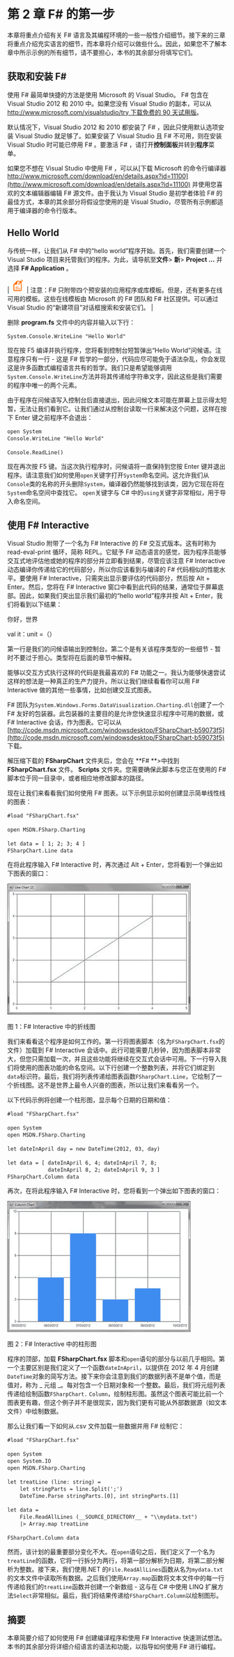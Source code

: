 # 第 2 章 F# 的第一步

本章将重点介绍有关 F# 语言及其编程环境的一些一般性介绍细节。接下来的三章将重点介绍充实语言的细节，而本章将介绍可以做些什么。因此，如果您不了解本章中所示示例的所有细节，请不要担心，本书的其余部分将填写它们。

## 获取和安装 F# 

使用 F# 最简单快捷的方法是使用 Microsoft 的 Visual Studio。 F# 包含在 Visual Studio 2012 和 2010 中。如果您没有 Visual Studio 的副本，可以从 [http://www.microsoft.com/visualstudio/try 下载免费的 90 天试用版](http://www.microsoft.com/visualstudio/try)。

默认情况下，Visual Studio 2012 和 2010 都安装了 F# ，因此只使用默认选项安装 Visual Studio 就足够了。如果安装了 Visual Studio 且 F# 不可用，则在安装 Visual Studio 时可能已停用 F# 。要激活 F# ，请打开**控制面板**并转到**程序**菜单。

如果您不想在 Visual Studio 中使用 F# ，可以从[下载 Microsoft 的命令行编译器 http://www.microsoft.com/download/en/details.aspx?id=11100](http://www.microsoft.com/download/en/details.aspx?id=11100) 并使用您喜欢的文本编辑器编辑 F# 源文件。由于我认为 Visual Studio 是初学者体验 F# 的最佳方式，本章的其余部分将假设您使用的是 Visual Studio，尽管所有示例都适用于编译器的命令行版本。

## Hello World

与传统一样，让我们​​从 F# 中的“hello world”程序开始。首先，我们需要创建一个 Visual Studio 项目来托管我们的程序。为此，请导航至**文件**&gt; **新**&gt; **Project ...** 并选择 **F# Application** 。

| ![](img/note.png) | 注意：F# 只附带四个预安装的应用程序或库模板。但是，还有更多在线可用的模板。这些在线模板由 Microsoft 的 F# 团队和 F# 社区提供。可以通过 Visual Studio 的“新建项目”对话框搜索和安装它们。 |

删除 **program.fs** 文件中的内容并输入以下行：

```
System.Console.WriteLine "Hello World"

```

现在按 F5 编译并执行程序，您将看到控制台短暂弹出“Hello World”问候语。注意程序只有一行 - 这是 F# 哲学的一部分，代码应尽可能免于语法杂乱，你会发现这是许多函数式编程语言共有的哲学。我们只是希望能够调用`System.Console.WriteLine`方法并将其传递给字符串文字，因此这些是我们需要的程序中唯一的两个元素。

由于程序在问候语写入控制台后直接退出，因此问候文本可能在屏幕上显示得太短暂，无法让我们看到它。让我们通过从控制台读取一行来解决这个问题，这样在按下 Enter 键之前程序不会退出：

```
open System
Console.WriteLine "Hello World"

Console.ReadLine()

```

现在再次按 F5 键。当这次执行程序时，问候语将一直保持到您按 Enter 键并退出程序。请注意我们如何使用`open`关键字打开`System`命名空间。这允许我们从`Console`类的名称的开头删除`System`，编译器仍然能够找到该类，因为它现在将在`System`命名空间中查找它。 `open`关键字与 C# 中的`using`关键字非常相似，用于导入命名空间。

## 使用 F# Interactive

Visual Studio 附带了一个名为 F# Interactive 的 F# 交互式版本。这有时称为 read-eval-print 循环，简称 REPL。它赋予 F# 动态语言的感觉，因为程序员能够交互式地评估他或她的程序的部分并立即看到结果，尽管应该注意 F# Interactive 动态编译你传递给它的代码部分，所以你应该看到与编译的 F# 代码相似的性能水平。要使用 F# Interactive，只需突出显示要评估的代码部分，然后按 Alt + Enter。然后，您将在 F# Interactive 窗口中看到此代码的结果，通常位于屏幕底部。因此，如果我们突出显示我们最初的“hello world”程序并按 Alt + Enter，我们将看到以下结果：

你好，世界

val it：unit =（）

第一行是我们的问候语输出到控制台。第二个是有关该程序类型的一些细节 - 暂时不要过于担心。类型将在后面的章节中解释。

能够以交互方式执行这样的代码是我最喜欢的 F# 功能之一。我认为能够快速尝试这样的想法是一种真正的生产力提升。所以让我们继续看看你可以用 F# Interactive 做的其他一些事情，比如创建交互式图表。

F# 团队为`System.Windows.​Forms.DataVisua​lization.Charti​ng.dll`创建了一个 F# 友好的包装器。此包装器的主要目的是允许您快速显示程序中可用的数据，或 F# Interactive 会话，作为图表。它可以从 [http://code.msdn.microsoft.com/windowsdesktop/FSharpChart-b59073f5](http://code.msdn.microsoft.com/windowsdesktop/FSharpChart-b59073f5) 下载。

解压缩下载的 **FSharpChart** 文件夹后，您会在 **F# **&gt;中找到 **FSharpChart.fsx** 文件。 **Scripts** 文件夹。您需要确保此脚本与您正在使用的 F# 脚本位于同一目录中，或者相应地修改脚本的路径。

现在让我们来看看我们如何使用 F# 图表。以下示例显示如何创建显示简单线性线的图表：

```
#load "FSharpChart.fsx"

open MSDN.FSharp.Charting

let data = [ 1; 2; 3; 4 ]
FSharpChart.Line data

```

在将此程序输入 F# Interactive 时，再次通过 Alt + Enter，您将看到一个弹出如下图表的窗口：

![](img/image002.jpg)

图 1：F# Interactive 中的折线图

我们来看看这个程序是如何工作的。第一行将图表脚本（名为`FSharpChart.fsx`的文件）加载到 F# Interactive 会话中。此行可能需要几秒钟，因为图表脚本非常大，但您只需加载一次，并且这些功能将继续在交互式会话中可用。下一行导入我们将使用的图表功能的命名空间。以下行创建一个整数列表，并将它们绑定到`data`标识符。最后，我们将列表传递给图表函数`FSharpChart.Line`，它绘制了一个折线图。这不是世界上最令人兴奋的图表，所以让我们来看看另一个。

以下代码示例将创建一个柱形图，显示每个日期的日期和值：

```
#load "FSharpChart.fsx"

open System
open MSDN.FSharp.Charting

let dateInApril day = new DateTime(2012, 03, day)

let data = [ dateInApril 6, 4; dateInApril 7, 8;
             dateInApril 8, 2; dateInApril 9, 3 ]
FSharpChart.Column data

```

再次，在将此程序输入 F# Interactive 时，您将看到一个弹出如下图表的窗口：

![](img/image003.jpg)

图 2：F# Interactive 中的柱形图

程序的顶部，加载 **FSharpChart.fsx** 脚本和`open`语句的部分与以前几乎相同。第一个主要区别是我们定义了一个函数`dateInApril`，以提供在 2012 年 4 月创建`DateTime`对象的简写方法。接下来你会注意到我们的数据列表不是单个值，而是值对，称为 _ 元组 _。每对包含一个日期对象和一个整数。最后，我们将元组列表传递给绘制函数`FSharpChart.` `Column`，绘制柱形图。虽然这个图表可能比前一个图表更有趣，但这个例子并不是很现实，因为我们更有可能从外部数据源（如文本文件）中绘制数据。

那么让我们看一下如何从.csv 文件加载一些数据并用 F# 绘制它：

```
#load "FSharpChart.fsx"

open System
open System.IO
open MSDN.FSharp.Charting

let treatLine (line: string) =
    let stringParts = line.Split(';')
    DateTime.Parse stringParts.[0], int stringParts.[1]

let data =
    File.ReadAllLines (__SOURCE_DIRECTORY__ + "\\mydata.txt") 
    |> Array.map treatLine

FSharpChart.Column data

```

然而，该计划的最重要部分变化不大。在`open`语句之后，我们定义了一个名为`treatLine`的函数，它将一行拆分为两行，将第一部分解析为日期，将第二部分解析为整数。接下来，我们使用.NET 的`File.ReadAllLines`函数从名为`mydata.txt`的文本文件中读取所有数据。之后我们使用`Array.map`函数将文本文件中的每一行传递给我们的`treatLine`函数并创建一个新数组 - 这与在 C# 中使用 LINQ 扩展方法`Select`非常相似。最后，我们将结果传递给`FSharpChart.Column`以绘制图形。

## 摘要

本章简要介绍了如何使用 F# 创建编译程序和使用 F# Interactive 快速测试想法。本书的其余部分将详细介绍语言的语法和功能，以指导如何使用 F# 进行编程。